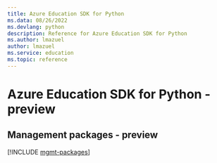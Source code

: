 ```yaml
---
title: Azure Education SDK for Python
ms.data: 08/26/2022
ms.devlang: python
description: Reference for Azure Education SDK for Python
ms.author: lmazuel
author: lmazuel
ms.service: education
ms.topic: reference
---
```

# Azure Education SDK for Python - preview

## Management packages - preview
[!INCLUDE [mgmt-packages](education-mgmt-index.md)]